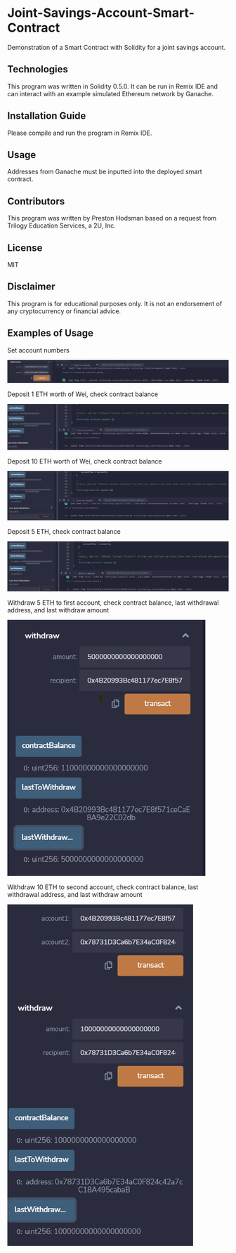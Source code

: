 # Joint-Savings-Account-Smart-Contract
Demonstration of a Smart Contract with Solidity for a joint savings account.

## Technologies

This program was written in Solidity 0.5.0. It can be run in Remix IDE and can interact with an example simulated Ethereum network by Ganache.

## Installation Guide

Please compile and run the program in Remix IDE.

## Usage

Addresses from Ganache must be inputted into the deployed smart contract.

## Contributors
This program was written by Preston Hodsman based on a request from Trilogy Education Services, a 2U, Inc.

## License
MIT

## Disclaimer

This program is for educational purposes only. It is not an endorsement of any cryptocurrency or financial advice.

## Examples of Usage

Set account numbers

![](https://github.com/phodsman/Joint-Savings-Account-Smart-Contract/blob/main/Screenshot%202022-02-20%20181724.png?raw=true)

Deposit 1 ETH worth of Wei, check contract balance

![](https://github.com/phodsman/Joint-Savings-Account-Smart-Contract/blob/main/Screenshot%202022-02-20%20181155.png?raw=true)

Deposit 10 ETH worth of Wei, check contract balance

![](https://github.com/phodsman/Joint-Savings-Account-Smart-Contract/blob/main/Screenshot%202022-02-20%20181307.png?raw=true)

Deposit 5 ETH, check contract balance

![](https://github.com/phodsman/Joint-Savings-Account-Smart-Contract/blob/main/Screenshot%202022-02-20%20181343.png?raw=true)

Withdraw 5 ETH to first account, check contract balance, last withdrawal address, and last withdraw amount

![](https://github.com/phodsman/Joint-Savings-Account-Smart-Contract/blob/main/Screenshot%202022-02-20%20181528.png?raw=true)

Withdraw 10 ETH to second account, check contract balance, last withdrawal address, and last withdraw amount

![](https://github.com/phodsman/Joint-Savings-Account-Smart-Contract/blob/main/Screenshot%202022-02-20%20181620.png?raw=true)
